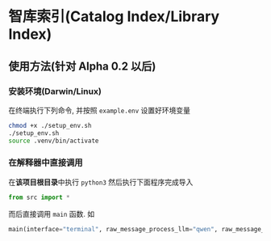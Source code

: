 # 智库索引(Catalog Index/Library Index)

## 使用方法(针对 Alpha 0.2 以后)

### 安装环境(Darwin/Linux)

在终端执行下列命令, 并按照 `example.env` 设置好环境变量

```bash
chmod +x ./setup_env.sh
./setup_env.sh
source .venv/bin/activate
```

### 在解释器中直接调用

在**该项目根目录**中执行  `python3` 然后执行下面程序完成导入

```python
from src import *
```

而后直接调用 `main` 函数. 如

```python
main(interface="terminal", raw_message_process_llm="qwen", raw_message_process_llm_model="qwen-plus", api_generate_llm="qwen", api_generate_llm_model="qwen3-coder-plus", embedding_llm="qwen", embedding_llm_model="qwen-plus")
```
